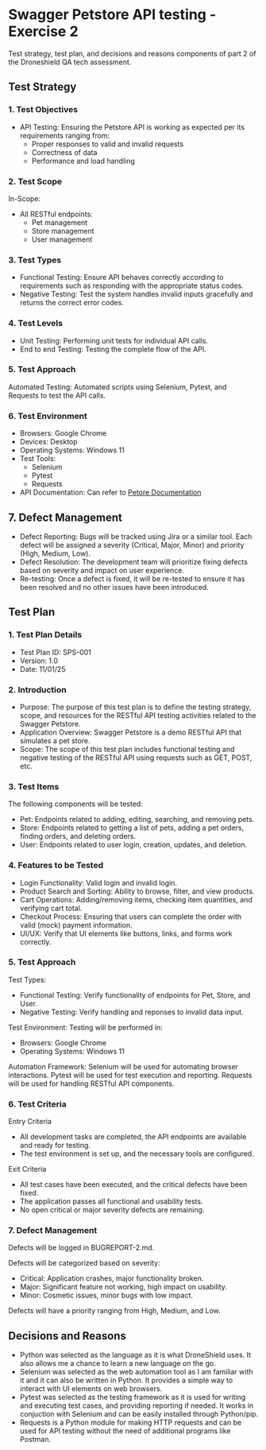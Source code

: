 # Swagger Petstore API testing - Exercise 2
Test strategy, test plan, and decisions and reasons components of part 2 of the Droneshield QA tech assessment.

## Test Strategy
### 1. Test Objectives
- API Testing: Ensuring the Petstore API is working as expected per its requirements ranging from:
    - Proper responses to valid and invalid requests
    - Correctness of data
    - Performance and load handling

### 2. Test Scope
In-Scope:
- All RESTful endpoints:
    - Pet management
    - Store management
    - User management

### 3. Test Types
- Functional Testing: Ensure API behaves correctly according to requirements such as responding with the appropriate status codes.
- Negative Testing: Test the system handles invalid inputs gracefully and returns the correct error codes.

### 4. Test Levels
- Unit Testing: Performing unit tests for individual API calls.
- End to end Testing: Testing the complete flow of the API.

### 5. Test Approach
Automated Testing: Automated scripts using Selenium, Pytest, and Requests to test the API calls.

### 6. Test Environment
- Browsers: Google Chrome
- Devices: Desktop
- Operating Systems: Windows 11
- Test Tools:
    - Selenium
    - Pytest
    - Requests
- API Documentation: Can refer to [Petore Documentation](https://petstore.swagger.io/)

## 7. Defect Management
- Defect Reporting: Bugs will be tracked using Jira or a similar tool. Each defect will be assigned a severity (Critical, Major, Minor) and priority (High, Medium, Low).
- Defect Resolution: The development team will prioritize fixing defects based on severity and impact on user experience.
- Re-testing: Once a defect is fixed, it will be re-tested to ensure it has been resolved and no other issues have been introduced.

## Test Plan
### 1. Test Plan Details
- Test Plan ID: SPS-001
- Version: 1.0
- Date: 11/01/25

### 2. Introduction
- Purpose: The purpose of this test plan is to define the testing strategy, scope, and resources for the RESTful API testing activities related to the Swagger Petstore.
- Application Overview: Swagger Petstore is a demo RESTful API that simulates a pet store.
- Scope: The scope of this test plan includes functional testing and negative testing of the RESTful API using requests such as GET, POST, etc.

### 3. Test Items
The following components will be tested:
- Pet: Endpoints related to adding, editing, searching, and removing pets.
- Store: Endpoints related to getting a list of pets, adding a pet orders, finding orders, and deleting orders.
- User: Endpoints related to user login, creation, updates, and deletion.

### 4. Features to be Tested
- Login Functionality: Valid login and invalid login.
- Product Search and Sorting: Ability to browse, filter, and view products.
- Cart Operations: Adding/removing items, checking item quantities, and verifying cart total.
- Checkout Process: Ensuring that users can complete the order with valid (mock) payment information.
- UI/UX: Verify that UI elements like buttons, links, and forms work correctly.

### 5. Test Approach
Test Types:
- Functional Testing: Verify functionality of endpoints for Pet, Store, and User.
- Negative Testing: Verify handling and reponses to invalid data input.

Test Environment: Testing will be performed in:
- Browsers: Google Chrome
- Operating Systems: Windows 11

Automation Framework: Selenium will be used for automating browser interactions. Pytest will be used for test execution and reporting. Requests will be used for handling RESTful API components.

### 6. Test Criteria
Entry Criteria
- All development tasks are completed, the API endpoints are available and ready for testing.
- The test environment is set up, and the necessary tools are configured.

Exit Criteria
- All test cases have been executed, and the critical defects have been fixed.
- The application passes all functional and usability tests.
- No open critical or major severity defects are remaining.

### 7. Defect Management
Defects will be logged in BUGREPORT-2.md.

Defects will be categorized based on severity:
- Critical: Application crashes, major functionality broken.
- Major: Significant feature not working, high impact on usability.
- Minor: Cosmetic issues, minor bugs with low impact.

Defects will have a priority ranging from High, Medium, and Low.

## Decisions and Reasons
- Python was selected as the language as it is what DroneShield uses. It also allows me a chance to learn a new language on the go.
- Selenium was selected as the web automation tool as I am familiar with it and it can also be written in Python. It provides a simple way to interact with UI elements on web browsers.
- Pytest was selected as the testing framework as it is used for writing and executing test cases, and providing reporting if needed. It works in conjuction with Selenium and can be easily installed through Python/pip.
- Requests is a Python module for making HTTP requests and can be used for API testing without the need of additional programs like Postman.